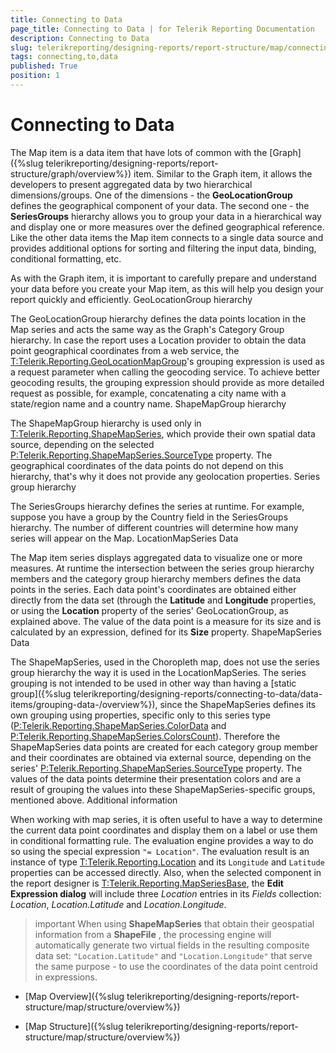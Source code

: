 ```yaml
---
title: Connecting to Data
page_title: Connecting to Data | for Telerik Reporting Documentation
description: Connecting to Data
slug: telerikreporting/designing-reports/report-structure/map/connecting-to-data
tags: connecting,to,data
published: True
position: 1
---
```


# Connecting to Data



The Map item is a data item that have lots of common with the [Graph]({%slug telerikreporting/designing-reports/report-structure/graph/overview%}) item.
        Similar to the Graph item, it allows the developers to present aggregated data by two hierarchical dimensions/groups.
        One of the dimensions - the __GeoLocationGroup__ defines the geographical component of your data. The second one -
        the __SeriesGroups__ hierarchy allows you to group your data in a hierarchical way and display one or more measures
        over the defined geographical reference. Like the other data items the Map item connects to a single data source and provides
        additional options for sorting and filtering the input data, binding, conditional formatting, etc.
      

As with the Graph item, it is important to carefully prepare and understand your data before you create your Map item, as this will help you design your report quickly and
        efficiently.
      GeoLocationGroup hierarchy

The GeoLocationGroup hierarchy defines the data points location in the Map series and acts the same way as the Graph's Category Group hierarchy.
          In case the report uses a Location provider to obtain the data point geographical coordinates from a web service, the
          [T:Telerik.Reporting.GeoLocationMapGroup]()'s
          grouping expression is used as a request parameter when calling the geocoding service. To achieve better geocoding results, the grouping
          expression should provide as more detailed request as possible, for example, concatenating a city name with a state/region name and a country name.
        ShapeMapGroup hierarchy

The ShapeMapGroup hierarchy is used only in [T:Telerik.Reporting.ShapeMapSeries](), which provide their
          own spatial data source, depending on the selected [P:Telerik.Reporting.ShapeMapSeries.SourceType]() property.
          The geographical coordinates of the data points do not depend on this hierarchy, that's why it does not provide any geolocation properties.
        Series group hierarchy

The SeriesGroups hierarchy defines the series at runtime. For example, suppose you have a group by the Country field in the SeriesGroups
          hierarchy. The number of different countries will determine how many series will appear on the Map.
        LocationMapSeries Data

The Map item series displays aggregated data to visualize one or more measures. At runtime the intersection between the series group hierarchy
          members and the category group hierarchy members defines the data points in the series.
          Each data point's coordinates are obtained either directly from the data set (through the __Latitude__ and __Longitude__
          properties, or using the __Location__ property of the series' GeoLocationGroup, as explained above.
          The value of the data point is a measure for its size and is calculated by an expression, defined for its __Size__ property.
        ShapeMapSeries Data

The ShapeMapSeries, used in the Choropleth map, does not use the series group hierarchy the way it is used in the LocationMapSeries.
          The series grouping is not intended to be used in other way than having a
          [static group]({%slug telerikreporting/designing-reports/connecting-to-data/data-items/grouping-data-/overview%}), since the ShapeMapSeries defines
          its own grouping using properties, specific only to this series type ([P:Telerik.Reporting.ShapeMapSeries.ColorData]() and
          [P:Telerik.Reporting.ShapeMapSeries.ColorsCount]()).
          Therefore the ShapeMapSeries data points are created for each category group member and their coordinates are obtained via external source, depending on
          the series' [P:Telerik.Reporting.ShapeMapSeries.SourceType]() property. The values of the data points
          determine their presentation colors and are a result of grouping the values into these ShapeMapSeries-specific groups, mentioned above.
        Additional information

When working with map series,
          it is often useful to have a way to determine the current data point coordinates and display them on a label or use them in conditional formatting rule.
          The evaluation engine provides a way to do so using the special expression `"= Location"`.
          The evaluation result is an instance of type [T:Telerik.Reporting.Location]()
          and its `Longitude` and `Latitude` properties can be accessed directly.
          Also, when the selected component in the report designer is [T:Telerik.Reporting.MapSeriesBase](),
          the __Edit Expression dialog__ will include three *Location*
          entries in its *Fields* collection: *Location*,
          *Location.Latitude* and *Location.Longitude*.
        

>important When using  __ShapeMapSeries__  that obtain their geospatial information from a  __ShapeFile__ ,            the processing engine will automatically generate two virtual fields in the resulting composite data set:            `"Location.Latitude"` and `"Location.Longitude"` that serve the same purpose - to use the            coordinates of the data point centroid in expressions.          


 * [Map Overview]({%slug telerikreporting/designing-reports/report-structure/map/structure/overview%})

 * [Map Structure]({%slug telerikreporting/designing-reports/report-structure/map/structure/overview%})

